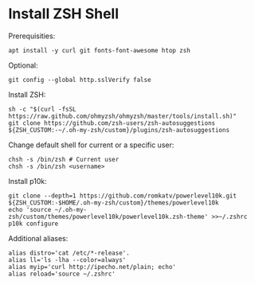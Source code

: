 # Install ZSH Shell

Prerequisities:

```
apt install -y curl git fonts-font-awesome htop zsh
```

Optional:

```
git config --global http.sslVerify false
```

Install ZSH:

```
sh -c "$(curl -fsSL https://raw.github.com/ohmyzsh/ohmyzsh/master/tools/install.sh)"
git clone https://github.com/zsh-users/zsh-autosuggestions ${ZSH_CUSTOM:-~/.oh-my-zsh/custom}/plugins/zsh-autosuggestions
```

Change default shell for current or a specific user:

```
chsh -s /bin/zsh # Current user
chsh -s /bin/zsh <username>
```

Install p10k:

```
git clone --depth=1 https://github.com/romkatv/powerlevel10k.git ${ZSH_CUSTOM:-$HOME/.oh-my-zsh/custom}/themes/powerlevel10k
echo 'source ~/.oh-my-zsh/custom/themes/powerlevel10k/powerlevel10k.zsh-theme' >>~/.zshrc
p10k configure
```

Additional aliases:

```
alias distro='cat /etc/*-release'.
alias ll='ls -lha --color=always'
alias myip='curl http://ipecho.net/plain; echo'
alias reload='source ~/.zshrc'
```
